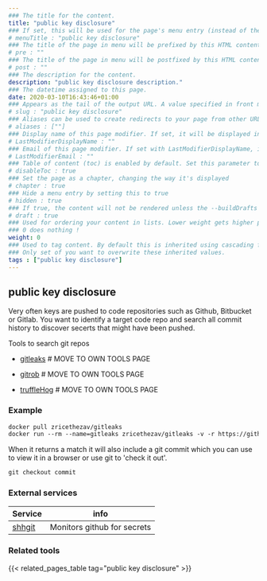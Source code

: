 ```yaml
---
### The title for the content.
title: "public key disclosure"
### If set, this will be used for the page's menu entry (instead of the `title` attribute)
# menuTitle : "public key disclosure"
### The title of the page in menu will be prefixed by this HTML content
# pre : ""
### The title of the page in menu will be postfixed by this HTML content
# post : ""
### The description for the content.
description: "public key disclosure description."
### The datetime assigned to this page.
date: 2020-03-10T16:43:46+01:00
### Appears as the tail of the output URL. A value specified in front matter will override the segment of the URL based on the filename.
# slug : "public key disclosure"
### Aliases can be used to create redirects to your page from other URLs.
# aliases : [""]
### Display name of this page modifier. If set, it will be displayed in the footer.
# LastModifierDisplayName : ""
### Email of this page modifier. If set with LastModifierDisplayName, it will be displayed in the footer
# LastModifierEmail : ""
### Table of content (toc) is enabled by default. Set this parameter to true to disable it.
# disableToc : true
### Set the page as a chapter, changing the way it's displayed
# chapter : true
### Hide a menu entry by setting this to true
# hidden : true
### If true, the content will not be rendered unless the --buildDrafts flag is passed to the hugo command.
# draft : true
### Used for ordering your content in lists. Lower weight gets higher precedence. So content with lower weight will come first.
### 0 does nothing !
weight: 0
### Used to tag content. By default this is inherited using cascading from _index.md files
### Only set of you want to overwrite these inherited values.
tags : ["public key disclosure"]
---
```


## public key disclosure

Very often keys are pushed to code repositories such as Github, Bitbucket or Gitlab. You want to identify a target code repo and search all commit history to discover secerts that might have been pushed.

Tools to search git repos

- [gitleaks](https://github.com/zricethezav/gitleaks) # MOVE TO OWN TOOLS PAGE

- [gitrob](https://github.com/michenriksen/gitrob) # MOVE TO OWN TOOLS PAGE

- [truffleHog](https://github.com/dxa4481/truffleHog) # MOVE TO OWN TOOLS PAGE

### Example

```txt
docker pull zricethezav/gitleaks
docker run --rm --name=gitleaks zricethezav/gitleaks -v -r https://github.com/name/repo.git
```

When it returns a match it will also include a git commit which you can use to view it in a browser or use git to 'check it out'.

```txt
git checkout commit
```

### External services

| Service                           | info                        |
| --------------------------------- | --------------------------- |
| [shhgit](https://www.shhgit.com/) | Monitors github for secrets |

### Related tools

{{< related_pages_table tag="public key disclosure" >}}
